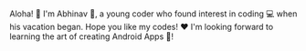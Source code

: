 Aloha! 👋
I'm Abhinav 👦, a young coder who found interest in coding 💻 when his vacation began. Hope you like my codes! ❤️
I'm looking forward to learning the art of creating Android Apps 📱!

